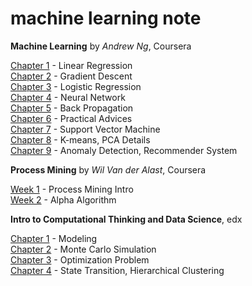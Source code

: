 # machine learning note

**Machine Learning** by *Andrew Ng*, Coursera

[Chapter 1](http://1ambda.github.io/machine-learning-week-1/) - Linear Regression  
[Chapter 2](http://1ambda.github.io/machine-learning-week-2/) - Gradient Descent  
[Chapter 3](http://1ambda.github.io/machine-learning-week-3/) - Logistic Regression  
[Chapter 4](http://1ambda.github.io/machine-learning-week-4/) - Neural Network  
[Chapter 5](http://1ambda.github.io/machine-learning-week-5/) - Back Propagation  
[Chapter 6](http://1ambda.github.io/machine-learning-week-6/) - Practical Advices  
[Chapter 7](http://1ambda.github.io/machine-learning-week-7/) - Support Vector Machine  
[Chapter 8](http://1ambda.github.io/machine-learning-week-8/) - K-means, PCA Details   
[Chapter 9](http://1ambda.github.io/machine-learning-week-9/) - Anomaly Detection, Recommender System     

**Process Mining** by *Wil Van der Alast*, Coursera

[Week 1](http://1ambda.github.io/process-mining-week1/) - Process Mining Intro  
[Week 2](http://1ambda.github.io/process-mining-week2/) - Alpha Algorithm  

**Intro to Computational Thinking and Data Science**, edx

[Chapter 1](http://1ambda.github.io/edx-600-2x-1/) - Modeling  
[Chapter 2](http://1ambda.github.io/edx-600-2x-2/) - Monte Carlo Simulation  
[Chapter 3](http://1ambda.github.io/edx-600-2x-3/) - Optimization Problem  
[Chapter 4](http://1ambda.github.io/edx-600-2x-4/) - State Transition, Hierarchical Clustering   

